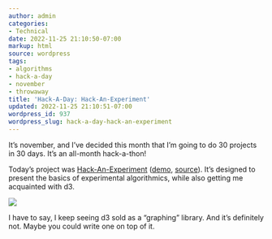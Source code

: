 ```yaml
---
author: admin
categories:
- Technical
date: 2022-11-25 21:10:50-07:00
markup: html
source: wordpress
tags:
- algorithms
- hack-a-day
- november
- throwaway
title: 'Hack-A-Day: Hack-An-Experiment'
updated: 2022-11-25 21:10:51-07:00
wordpress_id: 937
wordpress_slug: hack-a-day-hack-an-experiment
---
```

It’s november, and I’ve decided this month that I’m going to do 30 projects in 30 days. It’s an all-month hack-a-thon!

Today’s project was [Hack-An-Experiment](https://tilde.za3k.com/hackaday/experiment/) ([demo](https://tilde.za3k.com/hackaday/experiment/), [source](https://github.com/za3k/day25_experiment)). It’s designed to present the basics of experimental algorithmics, while also getting me acquainted with d3.

[![](https://blog.za3k.com/wp-content/uploads/2022/11/screenshot-22-1024x640.png)](https://tilde.za3k.com/hackaday/experiment/)

I have to say, I keep seeing d3 sold as a “graphing” library. And it’s definitely not. Maybe you could write one on top of it.
